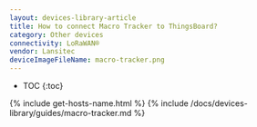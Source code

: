 ```yaml
---
layout: devices-library-article
title: How to connect Macro Tracker to ThingsBoard?
category: Other devices
connectivity: LoRaWAN®
vendor: Lansitec
deviceImageFileName: macro-tracker.png
---
```


* TOC
{:toc}

{% include get-hosts-name.html %}
{% include /docs/devices-library/guides/macro-tracker.md %}
